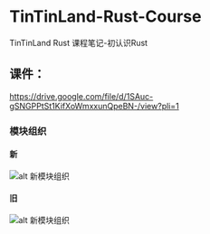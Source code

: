# TinTinLand-Rust-Course
TinTinLand Rust 课程笔记-初认识Rust

## 课件：
https://drive.google.com/file/d/1SAuc-gSNGPPtSt1KifXoWmxxunQpeBN-/view?pli=1

### 模块组织 
#### 新
![alt 新模块组织](图片地址 "/Users/zhouzhou/rust_workspace/TinTinLand-Rust-Course/1. 初识Rust/images/model01.png")
#### 旧
![alt 新模块组织](图片地址 "/Users/zhouzhou/rust_workspace/TinTinLand-Rust-Course/1. 初识Rust/images/model02.png")
